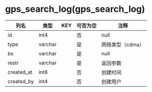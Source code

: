 # gps_search_log(gps_search_log)
| 列名   | 类型   | KEY  | 可否为空 | 注释   |
| ---- | ---- | ---- | ---- | ---- |
|id|int4||否|null|
|type|varchar||是|网络类型（cdma）|
|bs|varchar||是|null|
|restr|varchar||是|返回参数|
|created_at|int8||否|创建时间|
|created_by|int4||否|创建用户|
